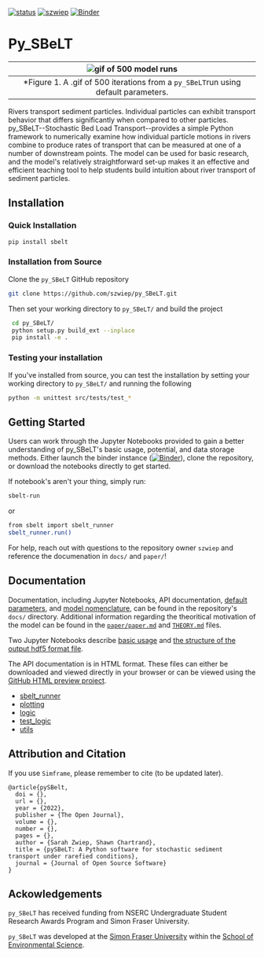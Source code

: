 [![status](https://joss.theoj.org/papers/d7b9cc16b87e8875ec7115a22e1413fe/status.svg)](https://joss.theoj.org/papers/d7b9cc16b87e8875ec7115a22e1413fe)
[![szwiep](https://circleci.com/gh/szwiep/py_SBeLT.svg?style=svg)](https://app.circleci.com/pipelines/github/szwiep/py_SBeLT?filter=all)
[![Binder](https://mybinder.org/badge_logo.svg)](https://mybinder.org/v2/gh/szwiep/py_SBeLT/master?labpath=docs%2Fnotebooks%2F)
# Py_SBeLT

|![gif of 500 model runs](figures/Cropped_ModelGif.gif)
|:--:|
| *Figure 1. A .gif of 500 iterations from a `py_SBeLT`run using default parameters. |

Rivers transport sediment particles. Individual particles can exhibit transport behavior that differs significantly when compared to other particles. py_SBeLT--Stochastic Bed Load Transport--provides a simple Python framework to numerically examine how individual particle motions in rivers combine to produce rates of transport that can be measured at one of a number of downstream points. The model can be used for basic research, and the model's relatively straightforward set-up makes it an effective and efficient teaching tool to help students build intuition about river transport of sediment particles.

## Installation

### Quick Installation

```bash
pip install sbelt
```

### Installation from Source

Clone the `py_SBeLT` GitHub repository

```bash
git clone https://github.com/szwiep/py_SBeLT.git
```

Then set your working directory to `py_SBeLT/` and build the project

```bash
 cd py_SBeLT/
 python setup.py build_ext --inplace
 pip install -e .
```

### Testing your installation

If you've installed from source, you can test the installation by setting your working directory to `py_SBeLT/` 
and running the following

```bash
python -m unittest src/tests/test_*
```

## Getting Started

Users can work through the Jupyter Notebooks provided to gain a better understanding of py_SBeLT's basic usage, potential, and data storage methods. Either launch the binder instance ([![Binder](https://mybinder.org/badge_logo.svg)](https://mybinder.org/v2/gh/szwiep/py_SBeLT/master?labpath=docs%2Fnotebooks%2F)), clone the repository, or download the notebooks directly to get started.

If notebook's aren't your thing, simply run:

```bash
sbelt-run
```

or

```bash
from sbelt import sbelt_runner
sbelt_runner.run()
```

For help, reach out with questions to the repository owner `szwiep` and reference the documenation in `docs/` and `paper/`! 


## Documentation

Documentation, including Jupyter Notebooks, API documentation, [default parameters](https://github.com/szwiep/py_SBeLT/blob/master/docs/DEFAULT_PARAMS.md), and [model nomenclature](https://github.com/szwiep/py_SBeLT/blob/master/docs/NOMENCLATURE.md), can be found in the repository's `docs/` directory. Additional information regarding the theoritical motivation of the model can be found in the [`paper/paper.md`](https://github.com/szwiep/py_SBeLT/blob/master/paper/paper.md) and [`THEORY.md`](https://github.com/szwiep/py_SBeLT/blob/master/THEORY.md) files.

Two Jupyter Notebooks describe [basic usage](https://github.com/szwiep/py_SBeLT/blob/master/docs/notebooks/basic_usage_sbelt.ipynb) and [the structure of the output hdf5 format file](data_storage_sbelt.ipynb).

The API documentation is in HTML format. These files can either be downloaded and viewed directly in your browser or can be viewed using the [GitHub HTML preview project](https://htmlpreview.github.io/). 
  - [sbelt_runner](https://htmlpreview.github.io/?https://github.com/szwiep/py_SBeLT/blob/update_docs/docs/API/sbelt_runner.html)
  - [plotting](https://htmlpreview.github.io/?https://github.com/szwiep/py_SBeLT/blob/update_docs/docs/API/plotting.html)
  - [logic](https://htmlpreview.github.io/?https://github.com/szwiep/py_SBeLT/blob/update_docs/docs/API/logic.html)
  - [test_logic](https://htmlpreview.github.io/?https://github.com/szwiep/py_SBeLT/blob/update_docs/docs/API/test_logic.html)
  - [utils](https://htmlpreview.github.io/?https://github.com/szwiep/py_SBeLT/blob/update_docs/docs/API/utils.html)


## Attribution and Citation

If you use `Simframe`, please remember to cite (to be updated later)[]().

```
@article{pySBelt,
  doi = {},
  url = {},
  year = {2022},
  publisher = {The Open Journal},
  volume = {},
  number = {},
  pages = {},
  author = {Sarah Zwiep, Shawn Chartrand},
  title = {pySBeLT: A Python software for stochastic sediment transport under rarefied conditions},
  journal = {Journal of Open Source Software}
}

```

## Ackowledgements

`py_SBeLT` has received funding from NSERC Undergraduate Student Research Awards Program and Simon Fraser University.

`py_SBeLT` was developed at the [Simon Fraser University](https://www.sfu.ca/) within the [School of Environmental Science](https://www.sfu.ca/evsc.html).
